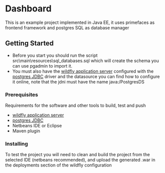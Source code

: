 
# Dashboard

This is an example project implemented in Java EE, it uses primefaces as frontend framework and postgres SQL as database manager


## Getting Started

- Before you start you should run the script src\main\resources\sql_databases.sql which will create the schema you can use pgadmin to import it.
- You must also have the [wildfly application server](https://www.wildfly.org/) configured with the [postgres JDBC](https://jdbc.postgresql.org/download/) 
driver and the datasource you can find how to configure it online, note that the jdni must have the name java:/PostgresDS

### Prerequisites

Requirements for the software and other tools to build, test and push 
- [wildfly application server](https://www.wildfly.org/)
- [postgres JDBC](https://jdbc.postgresql.org/download/)
- Netbeans IDE or Eclipse
- Maven plugin

### Installing

To test the project you will need to clean and build the project from the selected IDE (netbeans recommended),
and upload the generated .war in the deployments section of the wildfly configuration


